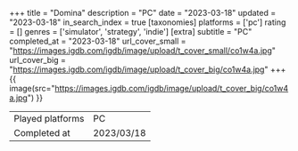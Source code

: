 +++
title = "Domina"
description = "PC"
date = "2023-03-18"
updated = "2023-03-18"
in_search_index = true
[taxonomies]
platforms = ['pc']
rating = []
genres = ['simulator', 'strategy', 'indie']
[extra]
subtitle = "PC"
completed_at = "2023-03-18"
url_cover_small = "https://images.igdb.com/igdb/image/upload/t_cover_small/co1w4a.jpg"
url_cover_big = "https://images.igdb.com/igdb/image/upload/t_cover_big/co1w4a.jpg"
+++
{{ image(src="https://images.igdb.com/igdb/image/upload/t_cover_big/co1w4a.jpg") }}

|              |            |
| ------------ | ---------- |
| Played platforms    | PC |
| Completed at | 2023/03/18 |

